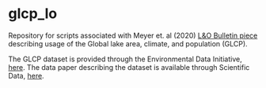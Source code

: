 # glcp_lo
Repository for scripts associated with Meyer et. al (2020) [L&O Bulletin piece](https://doi.org/10.1002/lob.10406) describing usage of the Global lake area, climate, and population (GLCP).
 
The GLCP dataset is provided through the Environmental Data Initiative, [here](https://portal.edirepository.org/nis/mapbrowse?packageid=edi.394.4). The data paper describing the dataset is available through Scientific Data, [here](https://www.nature.com/articles/s41597-020-0517-4).
